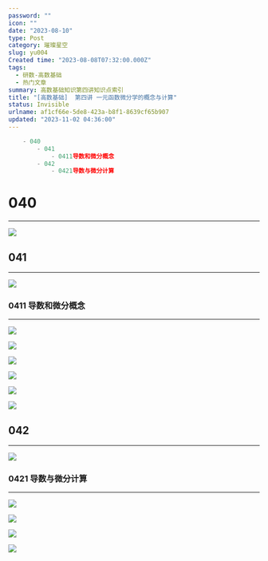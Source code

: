 ```yaml
---
password: ""
icon: ""
date: "2023-08-10"
type: Post
category: 璀璨星空
slug: yu004
Created time: "2023-08-08T07:32:00.000Z"
tags:
  - 研数-高数基础
  - 热门文章
summary: 高数基础知识第四讲知识点索引
title: "[高数基础]  第四讲 一元函数微分学的概念与计算"
status: Invisible
urlname: af1cf66e-5de8-423a-b8f1-8639cf65b907
updated: "2023-11-02 04:36:00"
---
```


```javascript
	- 040
		- 041
			- 0411导数和微分概念
		- 042
			- 0421导数与微分计算
```

# 040

---

![](https://bu.dusays.com/2023/09/13/65012c160ae0e.png)

## 041

---

![](https://bu.dusays.com/2023/09/13/65012c1eb479a.png)

### 0411 导数和微分概念

---

![](https://bu.dusays.com/2023/09/13/65012c206e2f4.png)

![](https://bu.dusays.com/2023/09/13/65012c21d7c63.png)

![](https://bu.dusays.com/2023/09/13/65012c23bf937.png)

![](https://bu.dusays.com/2023/09/13/65012c2513ea8.png)

![](https://bu.dusays.com/2023/09/13/65012c2674061.png)

![](https://bu.dusays.com/2023/09/13/65012c2778d94.png)

## 042

---

![](https://bu.dusays.com/2023/09/13/65012c2900e8c.png)

### 0421 导数与微分计算

---

![](https://bu.dusays.com/2023/09/13/65012c2a7a2f6.png)

![](https://bu.dusays.com/2023/09/13/65012c2cb49ad.png)

![](https://bu.dusays.com/2023/09/13/65012c2de0b50.png)

![](https://bu.dusays.com/2023/09/13/65012c2f49d3f.png)
